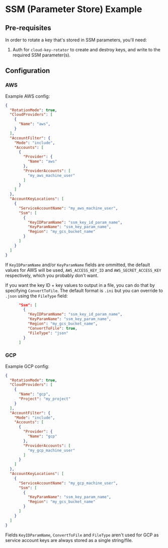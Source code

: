 # SSM (Parameter Store) Example

## Pre-requisites

In order to rotate a key that's stored in SSM parameters, you'll need:

1. Auth for `cloud-key-rotator` to create and destroy keys, and write to the required SSM parameter(s).

## Configuration

### AWS

Example AWS config:

```json
{
  "RotationMode": true,
  "CloudProviders": [
    {
      "Name": "aws",
    }
  ],
  "AccountFilter": {
    "Mode": "include",
    "Accounts": [
      {
        "Provider": {
          "Name": "aws"
        },
        "ProviderAccounts": [
          "my_aws_machine_user"
        ]
      }
    ]
  },
  "AccountKeyLocations": [
    {
      "ServiceAccountName": "my_aws_machine_user",
      "Ssm": [
        {
          "KeyIDParamName": "ssm_key_id_param_name",
          "KeyParamName": "ssm_key_param_name",
          "Region": "my_gcs_bucket_name"
        }
      ]
    }
  ]
}
```

If `KeyIDParamName` and/or `KeyParamName` fields are ommitted, the default values for AWS will be used, `AWS_ACCESS_KEY_ID` and `AWS_SECRET_ACCESS_KEY` respectively, which you probably don't want.

If you want the key ID + key values to output in a file, you can do that by specifying `ConvertToFile`. The default format is `.ini` but you can override to `.json` using the `FileType` field:

```json
      "Ssm": [
        {
          "KeyIDParamName": "ssm_key_id_param_name",
          "KeyParamName": "ssm_key_param_name",
          "Region": "my_gcs_bucket_name",
          "ConvertToFile": true,
          "FileType": "json"
        }
      ]
```

### GCP

Example GCP config:

```json
{
  "RotationMode": true,
  "CloudProviders": [
    {
      "Name": "gcp",
      "Project": "my_project"
    }
  ],
  "AccountFilter": {
    "Mode": "include",
    "Accounts": [
      {
        "Provider": {
          "Name": "gcp"
        },
        "ProviderAccounts": [
          "my_gcp_machine_user"
        ]
      }
    ]
  },
  "AccountKeyLocations": [
    {
      "ServiceAccountName": "my_gcp_machine_user",
      "Ssm": [
        {
          "KeyParamName": "ssm_key_param_name",
          "Region": "my_gcs_bucket_name"
        }
      ]
    }
  ]
}
```

Fields `KeyIDParamName`, `ConvertToFile` and `FileType` aren't used for GCP as
service account keys are always stored as a single string/file.